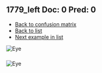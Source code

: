 ## 1779_left Doc: 0 Pred: 0
- [Back to confusion matrix](https://github.com/juliandewit/kaggle_retinopathy/blob/master/matrix.md)
- [Back to list](https://github.com/juliandewit/kaggle_retinopathy/blob/master/lists/00/list.md)
- [Next example in list](https://github.com/juliandewit/kaggle_retinopathy/blob/master/lists/00/17/17792_left.md)

![Eye](https://retinopaty.blob.core.windows.net/size1024/1779_left_0.jpeg)

### 

![Eye]()
